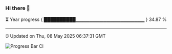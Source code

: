 ### Hi there 👋

⏳ Year progress { ██████████▁▁▁▁▁▁▁▁▁▁▁▁▁▁▁▁▁▁▁▁ } 34.87 %

---

⏰ Updated on Thu, 08 May 2025 06:37:31 GMT

![Progress Bar CI](https://github.com/DhruviPatel157/GitHub-Actions-Demo/workflows/Progress%20Bar%20CI/badge.svg)
